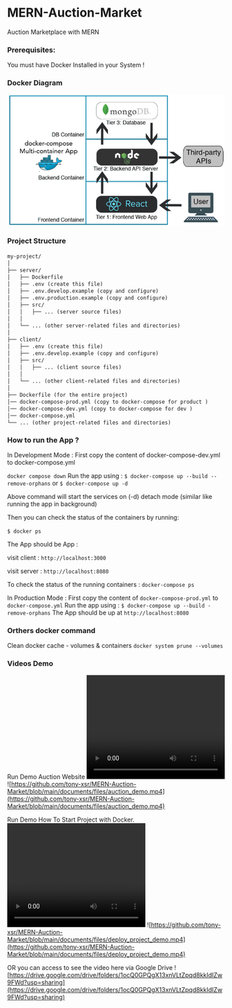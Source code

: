 # MERN-Auction-Market
Auction Marketplace with MERN

### Prerequisites:
You must have Docker Installed in your System !
 

### Docker Diagram
![MERN DOCKER diagram](https://github.com/tony-xsr/MERN-Auction-Market/blob/bd164740cbd2e4a04ebc61d120d65d47ea81f816/documents/images/3-tier-diagram.png?raw=true)

### Project Structure

```
my-project/
│
├── server/
│   ├── Dockerfile
│   ├── .env (create this file)
│   ├── .env.develop.example (copy and configure)
│   ├── .env.production.example (copy and configure)
│   ├── src/
│   │   ├── ... (server source files)
│   │
│   └── ... (other server-related files and directories)
│
├── client/
│   ├── .env (create this file)
│   ├── .env.develop.example (copy and configure)
│   ├── src/
│   │   ├── ... (client source files)
│   │
│   └── ... (other client-related files and directories)
│
├── Dockerfile (for the entire project)
│── docker-compose-prod.yml (copy to docker-compose for product )
│── docker-compose-dev.yml (copy to docker-compose for dev )
│── docker-compose.yml
└── ... (other project-related files and directories)

```


### How to run the App ?

In Development Mode :
First copy the content of docker-compose-dev.yml to docker-compose.yml

`docker compose down`
Run the app using :
`$ docker-compose up --build --remove-orphans`
or
`$ docker-compose up -d`

Above command will start the services on (-d) detach mode (similar like running the app in background)

Then you can check the status of the containers by running:

`$ docker ps`

The App should be App :

visit client : `http://localhost:3000`

visit server : `http://localhost:8080`

To check the status of the running containers :
`docker-compose ps`

In Production Mode :
First copy the content of `docker-compose-prod.yml` to `docker-compose.yml`
Run the app using :
 `$ docker-compose up --build -remove-orphans`
The App should be up at `http://localhost:8080`


### Orthers docker command
Clean docker cache - volumes & containers
`docker system prune --volumes`

### Videos Demo 

Run Demo Auction Website
<video width="320" height="240" controls>
  <source src="https://github.com/tony-xsr/MERN-Auction-Market/blob/main/documents/files/auction_demo.mp4" type="video/mov">
  Your browser does not support the video tag.
</video>
![https://github.com/tony-xsr/MERN-Auction-Market/blob/main/documents/files/auction_demo.mp4](https://github.com/tony-xsr/MERN-Auction-Market/blob/main/documents/files/auction_demo.mp4)


Run Demo How To Start Project with Docker.
<video width="320" height="240" controls>
  <source src="https://github.com/tony-xsr/MERN-Auction-Market/blob/main/documents/files/deploy_project_demo.mp4" type="video/mp4">
  Your browser does not support the video tag.
</video>
![https://github.com/tony-xsr/MERN-Auction-Market/blob/main/documents/files/deploy_project_demo.mp4](https://github.com/tony-xsr/MERN-Auction-Market/blob/main/documents/files/deploy_project_demo.mp4)


OR you can access to see the video here via Google Drive
![https://drive.google.com/drive/folders/1ocQ0GPQgX13xnVLtZpqd8kkIdIZw9FWd?usp=sharing](https://drive.google.com/drive/folders/1ocQ0GPQgX13xnVLtZpqd8kkIdIZw9FWd?usp=sharing)


